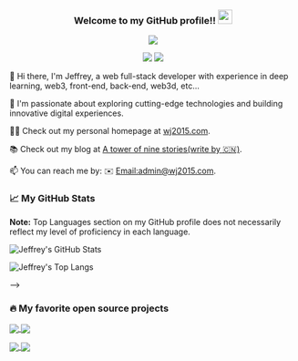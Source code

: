 <!--
**wangerzi/wangerzi** is a ✨ _special_ ✨ repository because its `README.md` (this file) appears on your GitHub profile.

Here are some ideas to get you started:

- 🔭 I’m currently working on ...
- 🌱 I’m currently learning ...
- 👯 I’m looking to collaborate on ...
- 🤔 I’m looking for help with ...
- 💬 Ask me about ...
- 📫 How to reach me: ...
- 😄 Pronouns: ...
- ⚡ Fun fact: ...
-->
<h3 align="center">
    Welcome to my GitHub profile!!
    <img src="https://media.giphy.com/media/hvRJCLFzcasrR4ia7z/giphy.gif" width="25px">
</h3>

<p align="center">
    <img src="https://readme-typing-svg.herokuapp.com?color=e65e2a&width=380&height=45&center=true&lines=Action+speak+louder+than+words;Full+Stack+developer;Live+well,+love+lots;">
</p>

<p align="center">
  <img src="https://img.shields.io/badge/gender-%F0%9F%A4%B5 gentleman-critical">
  <a href="https://blog.wj2015.com" target="_blank"><img src="https://img.shields.io/badge/website-blog.wj2015.com-skyblue"></a>
</p>

👋 Hi there, I'm Jeffrey, a web full-stack developer with experience in deep learning, web3, front-end, back-end, web3d, etc...

💖 I'm passionate about exploring cutting-edge technologies and building innovative digital experiences.

🧑‍💻 Check out my personal homepage at [wj2015.com](https://www.wj2015.com).

📚 Check out my blog at [A tower of nine stories(write by 🇨🇳)](https://blog.wj2015.com).

📫 You can reach me by: ✉️ [Email:admin@wj2015.com](mailto:admin@wj2015.com).


<h3>
  📈 My GitHub Stats
</h3>
<b>Note:</b> Top Languages section on my GitHub profile does not necessarily reflect my level of proficiency in each language.
<p>
  <img src="https://github-readme-stats.vercel.app/api/?username=wangerzi&theme=transparent&show_icons=true&count_private=true" alt="Jeffrey's GitHub Stats">
</p>
<!--
<p>
  <!-- Top Langs - https://github.com/anuraghazra/github-readme-stats -->
  <img src="https://github-readme-stats.vercel.app/api/top-langs/?username=wangerzi&layout=compact&theme=transparent&hide=ejs,blade,html,css&langs_count=5&size_weight=0.5&count_weight=0.5" alt="Jeffrey's Top Langs">
</p>
-->

<h3>
  🔥 My favorite open source projects
</h3>

<!-- GitHub Extra Pins - https://github.com/anuraghazra/github-readme-stats -->
<p>
   <a href="https://github.com/Scintirete/Scintirete">
    <img align="center" src="https://github-readme-stats.vercel.app/api/pin/?username=Scintirete&repo=Scintirete&show_owner=true&theme=transparent" />
  </a>
    <a href="https://github.com/LiberSonora/LiberSonora">
    <img align="center" src="https://github-readme-stats.vercel.app/api/pin/?username=LiberSonora&repo=LiberSonora&show_owner=true&theme=transparent" />
  </a>
</p>
<p>
    <a href="https://github.com/wangerzi/layui-excel">
    <img align="center" src="https://github-readme-stats.vercel.app/api/pin/?username=wangerzi&repo=layui-excel&show_owner=true&theme=transparent" />
  </a>
  <a href="https://github.com/wangerzi/3d-model-convert-to-gltf">
    <img align="center" src="https://github-readme-stats.vercel.app/api/pin/?username=wangerzi&repo=3d-model-convert-to-gltf&show_owner=true&theme=transparent" />
  </a>
</p>
